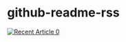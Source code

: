 # github-readme-rss


<a target="_blank" href="https://bxcodec.vercel.app/medium/@imantumorang/0"><img src="https://bxcodec.vercel.app/medium/@imantumorang/0" alt="Recent Article 0">